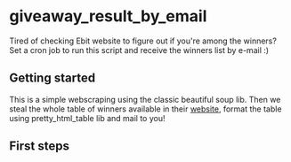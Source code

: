 # giveaway_result_by_email

Tired of checking Ebit website to figure out if you're among the winners?
Set a cron job to run this script and receive the winners list by e-mail :)

## Getting started

This is a simple webscraping using the classic beautiful soup lib. Then we steal the whole table of winners available in their [website](ttps://company.ebit.com.br/concorra-premios/ultimos-ganhadores), format the table using pretty_html_table lib and mail to you! 


## First steps

